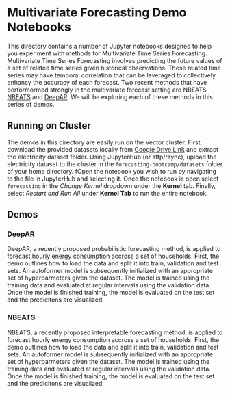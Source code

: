# Multivariate Forecasting Demo Notebooks

This directory contains a number of Jupyter notebooks designed to help you experiment with methods for Multivariate Time Series Forecasting. Multivariate Time Series Forecasting involves predicting the future values of a set of related time series given historical observations. These related time series may have temporal correlation that can be leveraged to collectively enhancy the accuracy of each forecast. Two recent methods that have performormed strongly in the multivariate forecast setting are NBEATS [NBEATS](https://arxiv.org/abs/1905.10437) and [DeepAR](https://arxiv.org/abs/1704.04110). We will be exploring each of these methods in this series of demos. 

## Running on Cluster 
The demos in this directory are easily run on the Vector cluster. First, download the provided datasets locally from [Google Drive Link](https://drive.google.com/drive/folders/1X-CgvkQKpatdPPrAYnWaeGmhA-daLJGr?usp=sharing) and extract the electricity dataset folder. Using JupyterHub (or sftp/rsync), upload the electricity dataset to the cluster in the `forecasting-bootcamp/datasets` folder of your home directory. fOpen the notebook you wish to run by navigating to the file in JupyterHub and selecting it. Once the notebook is open select `forecasting` in the *Change Kernel* dropdown under the **Kernel** tab. Finally, select *Restart and Run All* under **Kernel Tab** to run the entire notebook. 

## Demos

### DeepAR
DeepAR, a recently proposed probabilistic forecasting method, is applied to forecast hourly energy consumption accross a set of households. First, the demo outlines how to load the data and split it into train, validation and test sets. An autoformer model is subsequently initialized with an appropriate set of hyperparmeters given the dataset. The model is trained using the training data and evaluated at regular intervals using the validation data. Once the model is finished training, the model is evaluated on the test set and the predicitons are visualized. 

### NBEATS
NBEATS, a recently proposed interpretable forecasting method, is applied to forecast hourly energy consumption accross a set of households. First, the demo outlines how to load the data and split it into train, validation and test sets. An autoformer model is subsequently initialized with an appropriate set of hyperparmeters given the dataset. The model is trained using the training data and evaluated at regular intervals using the validation data. Once the model is finished training, the model is evaluated on the test set and the predicitons are visualized. 




